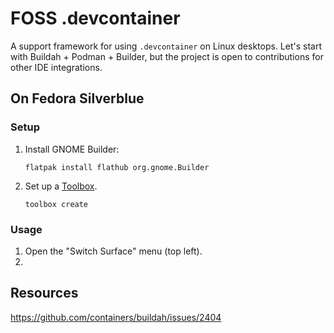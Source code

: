 # FOSS .devcontainer

A support framework for using `.devcontainer` on Linux desktops. Let's start
with Buildah + Podman + Builder, but the project is open to contributions for
other IDE integrations.

## On Fedora Silverblue

### Setup

1. Install GNOME Builder:

       flatpak install flathub org.gnome.Builder

1. Set up a [Toolbox](https://docs.fedoraproject.org/en-US/fedora-silverblue/toolbox/).

       toolbox create

### Usage

1. Open the "Switch Surface" menu (top left).
1.

## Resources

https://github.com/containers/buildah/issues/2404
